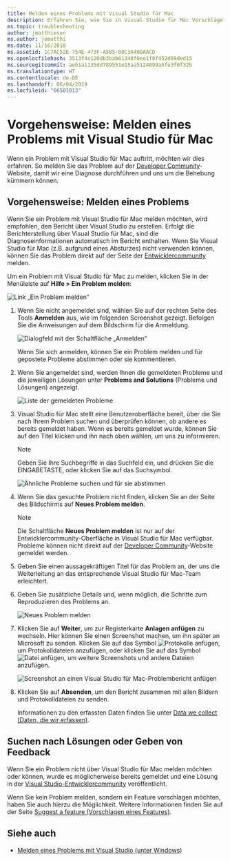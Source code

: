 ```yaml
---
title: Melden eines Problems mit Visual Studio für Mac
description: Erfahren Sie, wie Sie in Visual Studio für Mac Vorschläge machen oder Probleme melden.
ms.topic: troubleshooting
author: jmatthiesen
ms.author: jomatthi
ms.date: 11/16/2018
ms.assetid: 1C7AC52E-754E-473F-A5B5-00C3A40DAACD
ms.openlocfilehash: 3513f4e120db3bab61348f0ee1f0f452d09ded15
ms.sourcegitcommit: aeb1a1135dd789551e15aa5124099a5fe3f0f32b
ms.translationtype: HT
ms.contentlocale: de-DE
ms.lasthandoff: 06/04/2019
ms.locfileid: "66501013"
---
```

# <a name="how-to-report-a-problem-in-visual-studio-for-mac"></a>Vorgehensweise: Melden eines Problems mit Visual Studio für Mac

Wenn ein Problem mit Visual Studio für Mac auftritt, möchten wir dies erfahren. So melden Sie das Problem auf der [Developer Community](https://developercommunity.visualstudio.com/spaces/41/index.html)-Website, damit wir eine Diagnose durchführen und uns um die Behebung kümmern können.

## <a name="how-to-report-a-problem"></a>Vorgehensweise: Melden eines Problems

Wenn Sie ein Problem mit Visual Studio für Mac melden möchten, wird empfohlen, den Bericht über Visual Studio zu erstellen. Erfolgt die Berichterstellung über Visual Studio für Mac, sind die Diagnoseinformationen automatisch im Bericht enthalten. Wenn Sie Visual Studio für Mac (z.B. aufgrund eines Absturzes) nicht verwenden können, können Sie das Problem direkt auf der Seite der [Entwicklercommunity](https://developercommunity.visualstudio.com/content/problem/post.html?space=41) melden.

Um ein Problem mit Visual Studio für Mac zu melden, klicken Sie in der Menüleiste auf **Hilfe > Ein Problem melden**:

![Link „Ein Problem melden“](media/report-problem-image1.png)

1. Wenn Sie nicht angemeldet sind, wählen Sie auf der rechten Seite des Tools **Anmelden** aus, wie im folgenden Screenshot gezeigt. Befolgen Sie die Anweisungen auf dem Bildschirm für die Anmeldung.

    ![Dialogfeld mit der Schaltfläche „Anmelden“](media/report-problem-image2.png)

    Wenn Sie sich anmelden, können Sie ein Problem melden und für gepostete Probleme abstimmen oder sie kommentieren.

1. Wenn Sie angemeldet sind, werden Ihnen die gemeldeten Probleme und die jeweiligen Lösungen unter **Problems and Solutions** (Probleme und Lösungen) angezeigt.

    ![Liste der gemeldeten Probleme](media/report-problem-image3.png)

1. Visual Studio für Mac stellt eine Benutzeroberfläche bereit, über die Sie nach Ihrem Problem suchen und überprüfen können, ob andere es bereits gemeldet haben. Wenn es bereits gemeldet wurde, können Sie auf den Titel klicken und ihn nach oben wählen, um uns zu informieren.
   > [!NOTE]
   > Geben Sie Ihre Suchbegriffe in das Suchfeld ein, und drücken Sie die EINGABETASTE, oder klicken Sie auf das Suchsymbol.

   ![Ähnliche Probleme suchen und für sie abstimmen](media/report-problem-image4.png)

1. Wenn Sie das gesuchte Problem nicht finden, klicken Sie an der Seite des Bildschirms auf **Neues Problem melden**.

   > [!NOTE]
   > Die Schaltfläche **Neues Problem melden** ist nur auf der Entwicklercommunity-Oberfläche in Visual Studio für Mac verfügbar. Probleme können nicht direkt auf der [Developer Community](https://developercommunity.visualstudio.com/)-Website gemeldet werden.

1. Geben Sie einen aussagekräftigen Titel für das Problem an, der uns die Weiterleitung an das entsprechende Visual Studio für Mac-Team erleichtert.

1. Geben Sie zusätzliche Details und, wenn möglich, die Schritte zum Reproduzieren des Problems an.

   ![Neues Problem melden](media/report-problem-image5.png)

1. Klicken Sie auf **Weiter**, um zur Registerkarte **Anlagen anfügen** zu wechseln. Hier können Sie einen Screenshot machen, um ihn später an Microsoft zu senden. Klicken Sie auf das Symbol ![Protokolle anfügen](media/report-problem-attach-logs.png), um Protokolldateien anzufügen, oder klicken Sie auf das Symbol ![Datei anfügen](media/report-problem-attach-file.png), um weitere Screenshots und andere Dateien anzufügen.

   ![Screenshot an einen Visual Studio für Mac-Problembericht anfügen](media/report-problem-image6.png)

1. Klicken Sie auf **Absenden**, um den Bericht zusammen mit allen Bildern und Protokolldateien zu senden.

   Informationen zu den erfassten Daten finden Sie unter [Data we collect (Daten, die wir erfassen)](/visualstudio/ide/developer-community-privacy#data-we-collect).

## <a name="search-for-solutions-or-provide-feedback"></a>Suchen nach Lösungen oder Geben von Feedback

Wenn Sie ein Problem nicht über Visual Studio für Mac melden möchten oder können, wurde es möglicherweise bereits gemeldet und eine Lösung in der [Visual Studio-Entwicklercommunity](https://developercommunity.visualstudio.com/) veröffentlicht.

Wenn Sie kein Problem melden, sondern ein Feature vorschlagen möchten, haben Sie auch hierzu die Möglichkeit. Weitere Informationen finden Sie auf der Seite [Suggest a feature (Vorschlagen eines Features)](https://developercommunity.visualstudio.com/content/idea/post.html?space=41).

## <a name="see-also"></a>Siehe auch

- [Melden eines Problems mit Visual Studio (unter Windows)](/visualstudio/ide/how-to-report-a-problem-with-visual-studio-2017)
